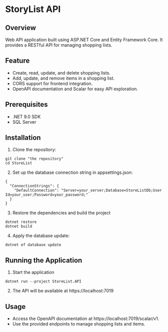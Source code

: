 # StoryList API

## Overview
Web API application built using ASP.NET Core and Entity Framework Core. It provides a RESTful API for managing shopping lists.

## Feature
-	Create, read, update, and delete shopping lists.
-	Add, update, and remove items in a shopping list.
-	CORS support for frontend integration.
-	OpenAPI documentation and Scalar for easy API exploration.

## Prerequisites
-	.NET 9.0 SDK
-	SQL Server

## Installation
1. Clone the repository:
```
git clone "the repository"
cd StoreList
```

2. Set up the database connection string in appsettings.json:
```
{
  "ConnectionStrings": {
    "DefaultConnection": "Server=your_server;Database=StoreListDb;User Id=your_user;Password=your_password;"
  }
}
```

3. Restore the dependencies and build the project
```
dotnet restore
dotnet build
```

4. Apply the database update:
```
dotnet ef database update
```

## Running the Application

1. Start the application
```
dotnet run --project StoreList.API
```
2. The API will be available at https://localhost:7019

## Usage
-	Access the OpenAPI documentation at https://localhost:7019/scalar/v1.
-	Use the provided endpoints to manage shopping lists and items.



